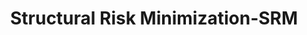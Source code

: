 ---
title: "Structural Risk Minimization-SRM"

categories: ['']

tags: ['Structural', 'Risk', 'Minimization', 'SRM']

arabic: ['تقليل المخاطر الهيكلية']

publishers: ['معجم مصطلحات التعلم الآلي والتعلم العميق وعلم البيانات']

types: "word"

slug: ""
---